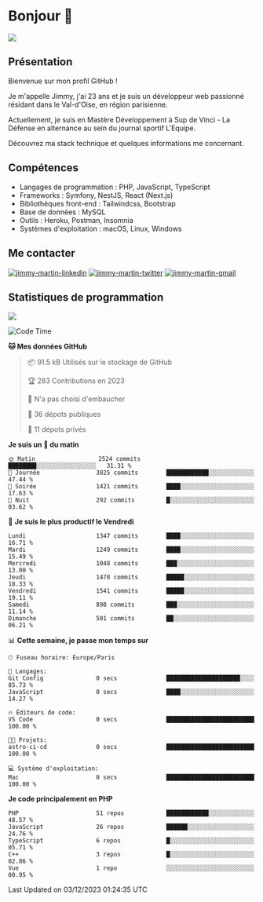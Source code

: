 # Bonjour 👋

![](https://komarev.com/ghpvc/?username=jimmy-martin&color=1a1b27)

## Présentation

Bienvenue sur mon profil GitHub !

Je m'appelle Jimmy, j'ai 23 ans et je suis un développeur web passionné résidant dans le Val-d'Oise, en région parisienne.

Actuellement, je suis en Mastère Développement à Sup de Vinci - La Défense en alternance au sein du journal sportif L'Equipe.

Découvrez ma stack technique et quelques informations me concernant.

## Compétences

- Langages de programmation : PHP, JavaScript, TypeScript
- Frameworks : Symfony, NestJS, React (Next.js)
- Bibliothèques front-end : Tailwindcss, Bootstrap
- Base de données : MySQL
- Outils : Heroku, Postman, Insomnia
- Systèmes d'exploitation : macOS, Linux, Windows

## Me contacter

<p>
<a href="https://www.linkedin.com/in/jimmy-martin-dev/" target="_blank"><img align="center" src="https://img.shields.io/badge/-LinkedIn-0077B5?style=for-the-badge&logo=Linkedin&logoColor=white" alt="jimmy-martin-linkedin"/></a>
<a href="https://twitter.com/jimmydev_" target="_blank"><img align="center" src="https://img.shields.io/badge/-Twitter-1DA1F2?style=for-the-badge&logo=Twitter&logoColor=white" alt="jimmy-martin-twitter"/></a>
<a href="mailto:jimmy.martin952@gmail.com" target="_blank"><img align="center" src="https://img.shields.io/badge/gmail-D14836?style=for-the-badge&logo=gmail&logoColor=white" alt="jimmy-martin-gmail"/></a>
</p>

## Statistiques de programmation

<a href="https://github-readme-stats.vercel.app/api/top-langs/?username=jimmy-martin&layout=compact">
  <img align="center" src="https://github-readme-stats.vercel.app/api/top-langs/?username=jimmy-martin&layout=compact"/>
</a>

<!--START_SECTION:waka-->
![Code Time](http://img.shields.io/badge/Code%20Time-1%2C935%20hrs%2018%20mins-blue)

**🐱 Mes données GitHub** 

> 📦 91.5 kB Utilisés sur le stockage de GitHub 
 > 
> 🏆 283 Contributions en 2023
 > 
> 🚫 N'a pas choisi d'embaucher
 > 
> 📜 36 dépots publiques 
 > 
> 🔑 11 dépots privés 
 > 
**Je suis un 🐤 du matin** 

```text
🌞 Matin                  2524 commits        ████████░░░░░░░░░░░░░░░░░   31.31 % 
🌆 Journée                3825 commits        ████████████░░░░░░░░░░░░░   47.44 % 
🌃 Soirée                 1421 commits        ████░░░░░░░░░░░░░░░░░░░░░   17.63 % 
🌙 Nuit                   292 commits         █░░░░░░░░░░░░░░░░░░░░░░░░   03.62 % 
```
📅 **Je suis le plus productif le Vendredi** 

```text
Lundi                    1347 commits        ████░░░░░░░░░░░░░░░░░░░░░   16.71 % 
Mardi                    1249 commits        ████░░░░░░░░░░░░░░░░░░░░░   15.49 % 
Mercredi                 1048 commits        ███░░░░░░░░░░░░░░░░░░░░░░   13.00 % 
Jeudi                    1478 commits        █████░░░░░░░░░░░░░░░░░░░░   18.33 % 
Vendredi                 1541 commits        █████░░░░░░░░░░░░░░░░░░░░   19.11 % 
Samedi                   898 commits         ███░░░░░░░░░░░░░░░░░░░░░░   11.14 % 
Dimanche                 501 commits         ██░░░░░░░░░░░░░░░░░░░░░░░   06.21 % 
```


📊 **Cette semaine, je passe mon temps sur** 

```text
🕑︎ Fuseau horaire: Europe/Paris

💬 Langages: 
Git Config               0 secs              █████████████████████░░░░   85.73 % 
JavaScript               0 secs              ████░░░░░░░░░░░░░░░░░░░░░   14.27 % 

🔥 Éditeurs de code: 
VS Code                  0 secs              █████████████████████████   100.00 % 

🐱‍💻 Projets: 
astro-ci-cd              0 secs              █████████████████████████   100.00 % 

💻 Système d'exploitation: 
Mac                      0 secs              █████████████████████████   100.00 % 
```

**Je code principalement en PHP** 

```text
PHP                      51 repos            ████████████░░░░░░░░░░░░░   48.57 % 
JavaScript               26 repos            ██████░░░░░░░░░░░░░░░░░░░   24.76 % 
TypeScript               6 repos             █░░░░░░░░░░░░░░░░░░░░░░░░   05.71 % 
C++                      3 repos             █░░░░░░░░░░░░░░░░░░░░░░░░   02.86 % 
Vue                      1 repo              ░░░░░░░░░░░░░░░░░░░░░░░░░   00.95 % 
```




 Last Updated on 03/12/2023 01:24:35 UTC
<!--END_SECTION:waka-->



